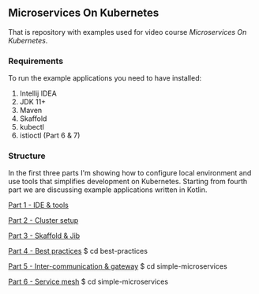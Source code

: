 ## Microservices On Kubernetes

That is repository with examples used for video course _Microservices On Kubernetes_.

### Requirements
To run the example applications you need to have installed:
1. Intellij IDEA
2. JDK 11+
3. Maven
4. Skaffold
5. kubectl
6. istioctl (Part 6 & 7)

### Structure 
In the first three parts I'm showing how to configure local environment and use tools that simplifies development on Kubernetes.
Starting from fourth part we are discussing example applications written in Kotlin.

[Part 1 - IDE & tools](https://www.youtube.com/watch?v=88u31ouE6m8)

[Part 2 - Cluster setup](https://www.youtube.com/watch?v=5tndHJXdDkE)

[Part 3 - Skaffold & Jib](https://www.youtube.com/watch?v=lO1TzZWy56E)

[Part 4 - Best practices](https://www.youtube.com/watch?v=ayoT9U4Pd8Y)
$ cd best-practices

[Part 5 - Inter-communication & gateway](https://www.youtube.com/watch?v=vT-tUogVOhk)
$ cd simple-microservices

[Part 6 - Service mesh](https://www.youtube.com/watch?v=TYpRzK03N80)
$ cd simple-microservices
